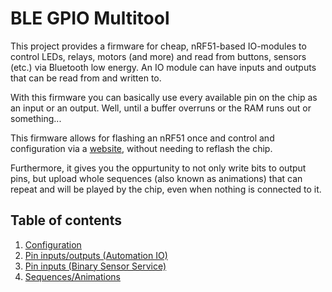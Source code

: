 # BLE GPIO Multitool

This project provides a firmware for cheap, nRF51-based IO-modules to control LEDs, relays, motors (and more) and read from buttons, sensors (etc.) via Bluetooth low energy.
An IO module can have inputs and outputs that can be read from and written to.

With this firmware you can basically use every available pin on the chip as an input or an output.
Well, until a buffer overruns or the RAM runs out or something...

This firmware allows for flashing an nRF51 once and control and configuration via a [website](https://ble.nullco.de),
without needing to reflash the chip.

Furthermore, it gives you the oppurtunity to not only write bits to output pins, but upload whole sequences (also known as animations)
that can repeat and will be played by the chip, even when nothing is connected to it.

## Table of contents

1. [Configuration](docs/CONFIGURATION.md)
2. [Pin inputs/outputs (Automation IO)](docs/AUTOMATION_IO_SERVICE.md)
3. [Pin inputs (Binary Sensor Service)](docs/BINARY_SENSOR_SERVICE.md)
4. [Sequences/Animations](docs/SEQUENCES.md)

